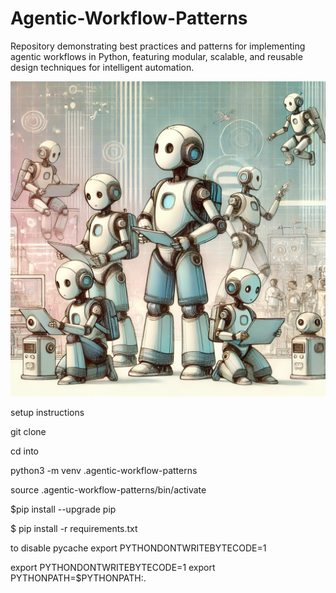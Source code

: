 # Agentic-Workflow-Patterns

Repository demonstrating best practices and patterns for implementing agentic workflows in Python, featuring modular, scalable, and reusable design techniques for intelligent automation.


![Agentic](./img/agentic.png)

setup instructions 


git clone 

cd into 


python3 -m venv .agentic-workflow-patterns 

source .agentic-workflow-patterns/bin/activate 

$pip install --upgrade pip

$ pip install -r requirements.txt


to disable pycache 
export PYTHONDONTWRITEBYTECODE=1


export PYTHONDONTWRITEBYTECODE=1
export PYTHONPATH=$PYTHONPATH:.